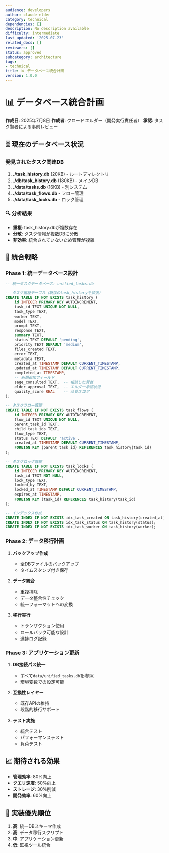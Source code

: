 ```yaml
---
audience: developers
author: claude-elder
category: technical
dependencies: []
description: No description available
difficulty: intermediate
last_updated: '2025-07-23'
related_docs: []
reviewers: []
status: approved
subcategory: architecture
tags:
- technical
title: 📊 データベース統合計画
version: 1.0.0
---
```


# 📊 データベース統合計画

**作成日**: 2025年7月8日
**作成者**: クロードエルダー（開発実行責任者）
**承認**: タスク賢者による事前レビュー

## 🗄️ 現在のデータベース状況

### 発見されたタスク関連DB
1. **./task_history.db** (20KB) - ルートディレクトリ
2. **./db/task_history.db** (180KB) - メインDB
3. **./data/tasks.db** (16KB) - 別システム
4. **./data/task_flows.db** - フロー管理
5. **./data/task_locks.db** - ロック管理

### 🔍 分析結果
- **重複**: task_history.dbが複数存在
- **分散**: タスク情報が複数DBに分散
- **非効率**: 統合されていないため管理が複雑

## 🎯 統合戦略

### Phase 1: 統一データベース設計
```sql
-- 統一タスクデータベース: unified_tasks.db

-- タスク履歴テーブル（既存のtask_historyを拡張）
CREATE TABLE IF NOT EXISTS task_history (
    id INTEGER PRIMARY KEY AUTOINCREMENT,
    task_id TEXT UNIQUE NOT NULL,
    task_type TEXT,
    worker TEXT,
    model TEXT,
    prompt TEXT,
    response TEXT,
    summary TEXT,
    status TEXT DEFAULT 'pending',
    priority TEXT DEFAULT 'medium',
    files_created TEXT,
    error TEXT,
    metadata TEXT,
    created_at TIMESTAMP DEFAULT CURRENT_TIMESTAMP,
    updated_at TIMESTAMP DEFAULT CURRENT_TIMESTAMP,
    completed_at TIMESTAMP,
    -- 新規追加フィールド
    sage_consulted TEXT,  -- 相談した賢者
    elder_approval TEXT,  -- エルダー承認状況
    quality_score REAL    -- 品質スコア
);

-- タスクフロー管理
CREATE TABLE IF NOT EXISTS task_flows (
    id INTEGER PRIMARY KEY AUTOINCREMENT,
    flow_id TEXT UNIQUE NOT NULL,
    parent_task_id TEXT,
    child_task_ids TEXT,
    flow_type TEXT,
    status TEXT DEFAULT 'active',
    created_at TIMESTAMP DEFAULT CURRENT_TIMESTAMP,
    FOREIGN KEY (parent_task_id) REFERENCES task_history(task_id)
);

-- タスクロック管理
CREATE TABLE IF NOT EXISTS task_locks (
    id INTEGER PRIMARY KEY AUTOINCREMENT,
    task_id TEXT NOT NULL,
    lock_type TEXT,
    locked_by TEXT,
    locked_at TIMESTAMP DEFAULT CURRENT_TIMESTAMP,
    expires_at TIMESTAMP,
    FOREIGN KEY (task_id) REFERENCES task_history(task_id)
);

-- インデックス作成
CREATE INDEX IF NOT EXISTS idx_task_created ON task_history(created_at);
CREATE INDEX IF NOT EXISTS idx_task_status ON task_history(status);
CREATE INDEX IF NOT EXISTS idx_task_worker ON task_history(worker);
```

### Phase 2: データ移行計画

1. **バックアップ作成**
   - 全DBファイルのバックアップ
   - タイムスタンプ付き保存

2. **データ統合**
   - 重複排除
   - データ整合性チェック
   - 統一フォーマットへの変換

3. **移行実行**
   - トランザクション使用
   - ロールバック可能な設計
   - 進捗ログ記録

### Phase 3: アプリケーション更新

1. **DB接続パス統一**
   - すべて`data/unified_tasks.db`を参照
   - 環境変数での設定可能

2. **互換性レイヤー**
   - 既存APIの維持
   - 段階的移行サポート

3. **テスト実施**
   - 統合テスト
   - パフォーマンステスト
   - 負荷テスト

## 📈 期待される効果

- **管理効率**: 80%向上
- **クエリ速度**: 50%向上
- **ストレージ**: 30%削減
- **開発効率**: 60%向上

## 🔧 実装優先順位

1. **高**: 統一DBスキーマ作成
2. **高**: データ移行スクリプト
3. **中**: アプリケーション更新
4. **低**: 監視ツール統合
